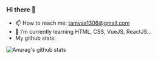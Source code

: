 ### Hi there 👋

<!--
**owentr1369/owentr1369** is a ✨ _special_ ✨ repository because its `README.md` (this file) appears on your GitHub profile.

Here are some ideas to get you started:

- 🔭 I’m currently working on ...
- 🌱 I’m currently learning ...
- 👯 I’m looking to collaborate on ...
- 🤔 I’m looking for help with ...
- 💬 Ask me about ...
- 📫 How to reach me: ...
- 😄 Pronouns: ...
- ⚡ Fun fact: ...
-->
- 📫 How to reach me: tamvaa1306@gmail.com
- 🌱 I’m currently learning HTML, CSS, VueJS, ReactJS...
- My github stats:


![Anurag's github stats](https://github-readme-stats.vercel.app/api?username=owentr1369&theme=radical)

